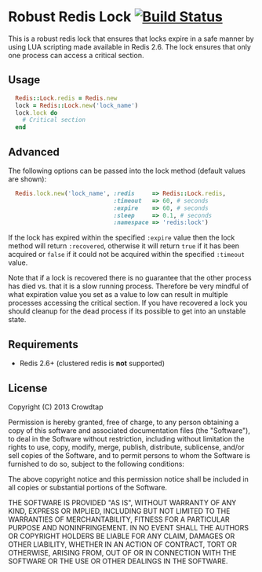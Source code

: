 Robust Redis Lock [![Build Status](https://travis-ci.org/crowdtap/robust-redis-lock.png?branch=master)](https://travis-ci.org/crowdtap/robust-redis-lock)
======

This is a robust redis lock that ensures that locks expire in a safe manner by 
using LUA scripting made available in Redis 2.6. The lock ensures that only one
process can access a critical section.

Usage
-----

```ruby
  Redis::Lock.redis = Redis.new
  lock = Redis::Lock.new('lock_name')
  lock.lock do
    # Critical section
  end
```

Advanced
--------

The following options can be passed into the lock method (default values are
shown):

```ruby
  Redis.lock.new('lock_name', :redis     => Redis::Lock.redis,
                              :timeout   => 60, # seconds
                              :expire    => 60, # seconds
                              :sleep     => 0.1, # seconds
                              :namespace => 'redis:lock')
```

If the lock has expired within the specified `:expire` value then the lock method
will return `:recovered`, otherwise it will return `true` if it has been acquired
or `false` if it could not be acquired within the specified `:timeout` value.

Note that if a lock is recovered there is no guarantee that the other process
has died vs. that it is a slow running process. Therefore be very mindful of what
expiration value you set as a value to low can result in multiple processes
accessing the critical section. If you have recovered a lock you should cleanup
for the dead process if its possible to get into an unstable state.


Requirements
------------
* Redis 2.6+ (clustered redis is **not** supported)


License
-------
Copyright (C) 2013 Crowdtap

Permission is hereby granted, free of charge, to any person obtaining a copy of this software and associated documentation files (the "Software"), to deal in the Software without restriction, including without limitation the rights to use, copy, modify, merge, publish, distribute, sublicense, and/or sell copies of the Software, and to permit persons to whom the Software is furnished to do so, subject to the following conditions:

The above copyright notice and this permission notice shall be included in all copies or substantial portions of the Software.

THE SOFTWARE IS PROVIDED "AS IS", WITHOUT WARRANTY OF ANY KIND, EXPRESS OR IMPLIED, INCLUDING BUT NOT LIMITED TO THE WARRANTIES OF MERCHANTABILITY, FITNESS FOR A PARTICULAR PURPOSE AND NONINFRINGEMENT. IN NO EVENT SHALL THE AUTHORS OR COPYRIGHT HOLDERS BE LIABLE FOR ANY CLAIM, DAMAGES OR OTHER LIABILITY, WHETHER IN AN ACTION OF CONTRACT, TORT OR OTHERWISE, ARISING FROM, OUT OF OR IN CONNECTION WITH THE SOFTWARE OR THE USE OR OTHER DEALINGS IN THE SOFTWARE.

